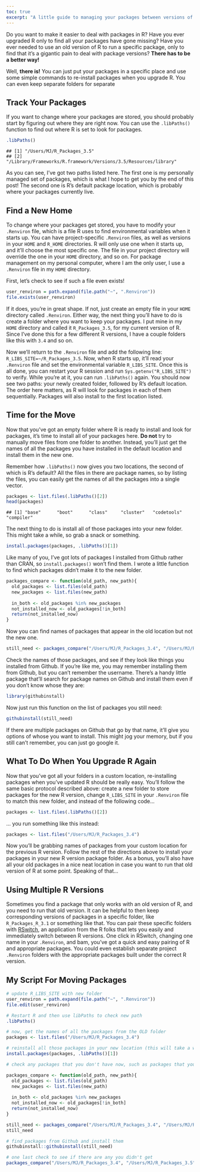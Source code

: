 ```yaml
---
toc: true 
excerpt: "A little guide to managing your packages between versions of R." 
---
```


Do you want to make it easier to deal with packages in R? Have you ever
upgraded R only to find all your packages have gone missing? Have you
ever needed to use an old version of R to run a specific package, only
to find that it’s a gigantic pain to deal with package versions? **There
has to be a better way\!**

Well, **there is\!** You can just put your packages in a specific place
and use some simple commands to re-install packages when you upgrade R.
You can even keep separate folders for separate

## Track Your Packages

If you want to change where your packages are stored, you should
probably start by figuring out where they are right now. You can use the
`.libPaths()` function to find out where R is set to look for
    packages.

``` r
.libPaths()
```

    ## [1] "/Users/MJ/R_Packages_3.5"                                      
    ## [2] "/Library/Frameworks/R.framework/Versions/3.5/Resources/library"

As you can see, I’ve got two paths listed here. The first one is my
personally managed set of packages, which is what I hope to get you by
the end of this post\! The second one is R’s default package location,
which is probably where your packages currently live.

## Find a New Home

To change where your packages get stored, you have to modify your
`.Renviron` file, which is a file R uses to find environmental variables
when it starts up. You can have project-specific `.Renviron` files, as
well as versions in your `HOME` and `R_HOME` directories. R will only
use one when it starts up, and it’ll choose the most specific one. The
file in your project directory will override the one in your `HOME`
directory, and so on. For package management on my personal computer,
where I am the only user, I use a `.Renviron` file in my `HOME`
directory.

First, let’s check to see if such a file even exists\!

``` r
user_renviron = path.expand(file.path("~", ".Renviron"))
file.exists(user_renviron)
```

If it does, you’re in great shape. If not, just create an empty file in
your `HOME` directory called `.Renviron`. Either way, the next thing
you’ll have to do is create a folder where you want to keep your
packages. I put mine in my `HOME` directory and called it
`R_Packages_3.5`, for my current version of R. Since I’ve done this for
a few different R versions, I have a couple folders like this with `3.4`
and so on.

Now we’ll return to the `.Renviron` file and add the following line:
`R_LIBS_SITE=~/R_Packages_3.5`. Now, when R starts up, it’ll read your
`.Renviron` file and set the environmental variable `R_LIBS_SITE`. Once
this is all done, you can restart your R session and run
`Sys.getenv("R_LIBS_SITE")` to verify. While you’re at it, you can run
`.libPaths()` again. You should now see two paths: your newly created
folder, followed by R’s default location. The order here matters, as R
will look for packages in each of them sequentially. Packages will also
install to the first location listed.

## Time for the Move

Now that you’ve got an empty folder where R is ready to install and look
for packages, it’s time to install all of your packages here. **Do not**
try to manually move files from one folder to another. Instead, you’ll
just get the names of all the packages you have installed in the default
location and install them in the new one.

Remember how `.libPaths()` now gives you two locations, the second of
which is R’s default? All the files in there are package names, so by
listing the files, you can easily get the names of all the packages into
a single vector.

``` r
packages <- list.files(.libPaths()[2])
head(packages)
```

    ## [1] "base"      "boot"      "class"     "cluster"   "codetools" "compiler"

The next thing to do is install all of those packages into your new
folder. This might take a while, so grab a snack or something.

``` r
install.packages(packages, .libPaths()[1])
```

Like many of you, I’ve got lots of packages I installed from Github
rather than CRAN, so `install.packages()` won’t find them. I wrote a
little function to find which packages didn’t make it to the new folder.

``` r
packages_compare <- function(old_path, new_path){
  old_packages <- list.files(old_path)
  new_packages <- list.files(new_path)
  
  in_both <- old_packages %in% new_packages
  not_installed_now <- old_packages[!in_both]
  return(not_installed_now)
}
```

Now you can find names of packages that appear in the old location but
not the new
one.

``` r
still_need <- packages_compare("/Users/MJ/R_Packages_3.4", "/Users/MJ/R_Packages_3.5")
```

Check the names of those packages, and see if they look like things you
installed from Github. If you’re like me, you may remember installing
them from Github, but you can’t remember the username. There’s a handy
little package that’ll search for package names on Github and install
them even if you don’t know whose they are:

``` r
library(githubinstall)
```

Now just run this function on the list of packages you still need:

``` r
githubinstall(still_need)
```

If there are multiple packages on Github that go by that name, it’ll
give you options of whose you want to install. This might jog your
memory, but if you still can’t remember, you can just go google it.

## What To Do When You Upgrade R Again

Now that you’ve got all your folders in a custom location, re-installing
packages when you’ve updated R should be really easy. You’ll follow the
same basic protocol described above: create a new folder to store
packages for the new R version, change `R_LIBS_SITE` in your `.Renviron`
file to match this new folder, and instead of the following code…

``` r
packages <- list.files(.libPaths()[2])
```

… you run something like this instead:

``` r
packages <- list.files("/Users/MJ/R_Packages_3.4")
```

Now you’ll be grabbing names of packages from your custom location for
the previous R version. Follow the rest of the directions above to
install your packages in your new R version package folder. As a bonus,
you’ll also have all your old packages in a nice neat location in case
you want to run that old version of R at some point. Speaking of that…

## Using Multiple R Versions

Sometimes you find a package that only works with an old version of R,
and you need to run that old version. It can be helpful to then keep
corresponding versions of packages in a specific folder, like
`R_Packages_R_3.1` or something like that. You can pair these specific
folders with [RSwitch](http://r.research.att.com/), an application from
the R folks that lets you easily and immediately switch between R
versions. One click in RSwitch, changing one name in your `.Renviron`,
and bam, you’ve got a quick and easy pairing of R and appropriate
packages. You could even establish separate project `.Renviron` folders
with the appropriate packages built under the correct R version.

## My Script For Moving Packages

``` r
# update R_LIBS_SITE with new folder 
user_renviron = path.expand(file.path("~", ".Renviron"))
file.edit(user_renviron)

# Restart R and then use libPaths to check new path
.libPaths()

# now, get the names of all the packages from the OLD folder
packages <- list.files("/Users/MJ/R_Packages_3.4")

# reinstall all those packages in your new location (this will take a while)
install.packages(packages, .libPaths()[1])

# check any packages that you don't have now, such as packages that you got from Github

packages_compare <- function(old_path, new_path){
  old_packages <- list.files(old_path)
  new_packages <- list.files(new_path)
  
  in_both <- old_packages %in% new_packages
  not_installed_now <- old_packages[!in_both]
  return(not_installed_now)
}

still_need <- packages_compare("/Users/MJ/R_Packages_3.4", "/Users/MJ/R_Packages_3.5")
still_need

# find packages from Github and install them
githubinstall::githubinstall(still_need)

# one last check to see if there are any you didn't get
packages_compare("/Users/MJ/R_Packages_3.4", "/Users/MJ/R_Packages_3.5")
```
